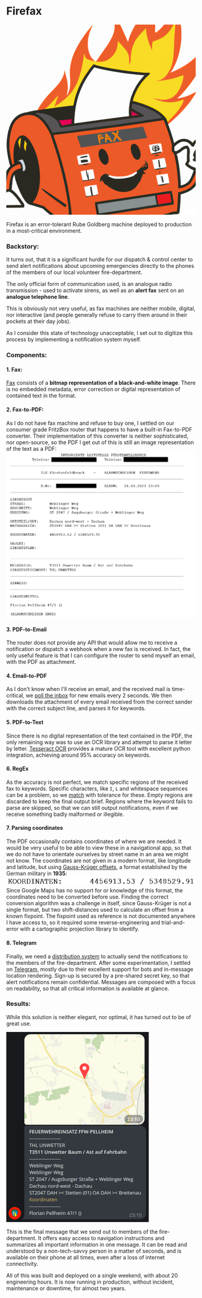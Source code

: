 # Firefax

![firefax](src/firefax.png)

Firefax is an error-tolerant Rube Goldberg machine deployed to production in a most-critical environment.

### Backstory:

It turns out, that it is a significant hurdle for our dispatch & control center to send alert notifications
about upcoming emergencies directly to the phones of the members of our local volunteer fire-department.

The only official form of communication used,
is an analogue radio transmission - used to activate sirens,
as well as an **alert fax** sent on an **analogue telephone line**.

This is obviously not very useful, as fax machines are neither mobile, digital, nor interactive
(and people generally refuse to carry them around in their pockets at their day jobs).

As I consider this state of technology unacceptable,
I set out to digitize this process by implementing a notification system myself.

### Components:

#### 1. Fax:

[Fax](https://en.wikipedia.org/wiki/Fax) consists of a **bitmap representation of a black-and-white image**.
There is no embedded metadata, error correction or digital representation of contained text in the format.

#### 2. Fax-to-PDF:

As I do not have fax machine and refuse to buy one,
I settled on our consumer grade FritzBox router that happens to have a built-in Fax-to-PDF converter.
Their implementation of this converter is neither sophisticated, nor open-source,
so the PDF I get out of this is still an image representation of the text as a PDF:
![alarmschreiben](documentation/alarmschreiben.png)

#### 3. PDF-to-Email

The router does not provide any API that would allow me to receive a notification
or dispatch a webhook when a new fax is received.
In fact, the only useful feature is
that I can configure the router to send myself an email,
with the PDF as attachment.

#### 4. Email-to-PDF

As I don't know when I'll receive an email, and the received mail is time-critical,
we [poll the inbox](https://github.com/Valentin-Metz/firefax/blob/master/src/mail_receiver.py) for new emails every 2
seconds.
We then downloads the attachment of every email received
from the correct sender with the correct subject line,
and parses it for keywords.

#### 5. PDF-to-Text

Since there is no digital representation of the text contained in the PDF,
the only remaining way was to use an OCR library and attempt to parse it letter by letter.
[Tesseract OCR](https://github.com/tesseract-ocr/tesseract) provides a mature OCR tool with excellent python
integration,
achieving around 95% accuracy on keywords.

#### 6. RegEx

As the accuracy is not perfect,
we match specific regions of the received fax to keywords.
Specific characters, like `I`, `L` and whitespace sequences can be a problem,
so we [match](https://github.com/Valentin-Metz/firefax/blob/master/src/fax_parser.py) with tolerance for these.
Empty regions are discarded to keep the final output brief.
Regions where the keyword fails to parse are skipped,
so that we can still output notifications, even if we receive something badly malformed or illegible.

#### 7. Parsing coordinates

The PDF occasionally contains coordinates of where we are needed.
It would be very useful to be able to view these in a navigational app,
so that we do not have to orientate ourselves by street name in an area we might not know.
The coordinates are not given in a modern format,
like longitude and latitude, but
using [Gauss-Krüger offsets](https://de.wikipedia.org/wiki/Gau%C3%9F-Kr%C3%BCger-Koordinatensystem),
a format established by the German military in **1935**:
![coordinates](documentation/coordinates.png)
Since Google Maps has no support for or knowledge of this format,
the coordinates need to be converted before use.
Finding the correct conversion algorithm was a challenge in itself,
since Gauss-Krüger is not a single format,
but two shift-distances used to calculate an offset from a known fixpoint.
The fixpoint used as reference is not documented anywhere I have access to,
so it required some reverse-engineering and trial-and-error with a cartographic projection library to identify.

#### 8. Telegram

Finally, we need a [distribution system](https://github.com/Valentin-Metz/firefax/blob/master/src/telegram_bot.py)
to actually send the notifications to the members of the fire-department.
After some experimentation, I settled on [Telegram](https://core.telegram.org/bots),
mostly due to their excellent support for bots and in-message location rendering.
Sign-up is secured by a pre-shared secret key, so that alert notifications remain confidential.
Messages are composed with a focus on readability,
so that all critical information is available at glance.

### Results:

While this solution is neither elegant, nor optimal,
it has turned out to be of great use.

![message](documentation/message.png)

This is the final message that we send out to members of the fire-department.
It offers easy access to navigation instructions and summarizes all important information in one message.
It can be read and understood by a non-tech-savvy person in a matter of seconds,
and is available on their phone at all times, even after a loss of internet connectivity.

All of this was built and deployed on a single weekend, with about 20 engineering hours.
It is now running in production, without incident, maintenance or downtime, for almost two years.
